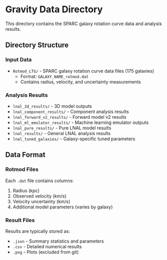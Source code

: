 # Gravity Data Directory

This directory contains the SPARC galaxy rotation curve data and analysis results.

## Directory Structure

### Input Data
- `Rotmod_LTG/` - SPARC galaxy rotation curve data files (175 galaxies)
  - Format: `GALAXY_NAME_rotmod.dat`
  - Contains radius, velocity, and uncertainty measurements

### Analysis Results
- `lnal_3d_results/` - 3D model outputs
- `lnal_component_results/` - Component analysis results
- `lnal_forward_v2_results/` - Forward model v2 results
- `lnal_ml_emulator_results/` - Machine learning emulator outputs
- `lnal_pure_results/` - Pure LNAL model results
- `lnal_results/` - General LNAL analysis results
- `lnal_tuned_galaxies/` - Galaxy-specific tuned parameters

## Data Format

### Rotmod Files
Each `.dat` file contains columns:
1. Radius (kpc)
2. Observed velocity (km/s)
3. Velocity uncertainty (km/s)
4. Additional model parameters (varies by galaxy)

### Result Files
Results are typically stored as:
- `.json` - Summary statistics and parameters
- `.csv` - Detailed numerical results
- `.png` - Plots (excluded from git) 